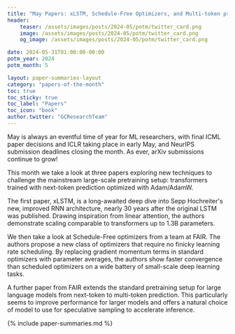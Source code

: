 ```yaml
---
title: "May Papers: xLSTM, Schedule-Free Optimizers, and Multi-token prediction"
header:
    teaser: /assets/images/posts/2024-05/potm/twitter_card.png
    image: /assets/images/posts/2024-05/potm/twitter_card.png
    og_image: /assets/images/posts/2024-05/potm/twitter_card.png

date: 2024-05-31T01:00:00-00:00
potm_year: 2024
potm_month: 5

layout: paper-summaries-layout
category: "papers-of-the-month"
toc: true
toc_sticky: true
toc_label: "Papers"
toc_icon: "book"
author.twitter: "GCResearchTeam"
---
```


May is always an eventful time of year for ML researchers, with final ICML paper decisions and ICLR taking place in early May, and NeurIPS submission deadlines closing the month. As ever, arXiv submissions continue to grow!

This month we take a look at three papers exploring new techniques to challenge the mainstream large-scale pretraining setup: transformers trained with next-token prediction optimized with Adam/AdamW.

The first paper, xLSTM, is a long-awaited deep dive into Sepp Hochreiter's new, improved RNN architecture, nearly 30 years after the original LSTM was published. Drawing inspiration from linear attention, the authors demonstrate scaling comparable to transformers up to 1.3B parameters.

We then take a look at Schedule-Free optimizers from a team at FAIR. The authors propose a new class of optimizers that require no finicky learning rate scheduling. By replacing gradient momentum terms in standard optimizers with parameter averages, the authors show faster convergence than scheduled optimizers on a wide battery of small-scale deep learning tasks.

A further paper from FAIR extends the standard pretraining setup for large language models from next-token to multi-token prediction. This particularly seems to improve performance for larger models and offers a natural choice of model to use for speculative sampling to accelerate inference. 

{% include paper-summaries.md %}
